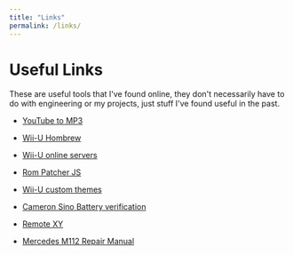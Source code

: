 ```yaml
---
title: "Links"
permalink: /links/
---
```


# Useful Links
These are useful tools that I've found online, they don't necessarily have to do with engineering or my projects, just stuff I've found useful in the past.

- <a href="https://ezconv.com/" target="_blank" rel="noopener noreferrer">YouTube to MP3</a>

- <a href="https://wiiu.hacks.guide/" target="_blank" rel="noopener noreferrer">Wii-U Hombrew</a>

- <a href="https://pretendo.network/" target="_blank" rel="noopener noreferrer">Wii-U online servers</a>

- <a href="https://www.marcrobledo.com/RomPatcher.js/" target="_blank" rel="noopener noreferrer">Rom Patcher JS</a>

- <a href="https://perrohuevo.wixsite.com/theme-cafe/" target="_blank" rel="noopener noreferrer">Wii-U custom themes</a>

- <a href="https://www.cameronsino.com/product-verification.html/" target="_blank" rel="noopener noreferrer">Cameron Sino Battery verification</a>

- <a href="https://remotexy.com/en/editor/" target="_blank" rel="noopener noreferrer">Remote XY</a>

- <a href="https://www.scribd.com/document/873201139/MBenz-C240-C280-W202-M112-Repair" target="_blank" rel="noopener noreferrer">Mercedes M112 Repair Manual</a>
